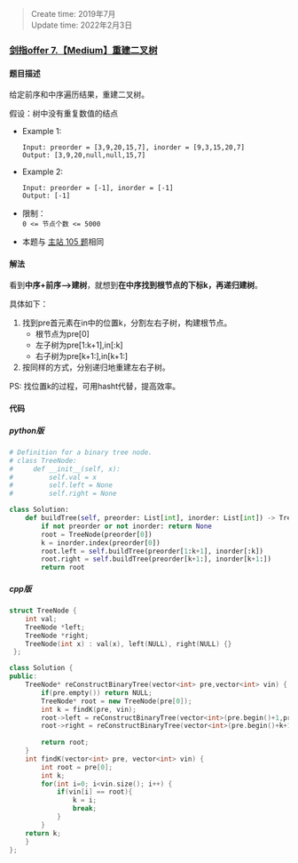 > Create time: 2019年7月  
> Update time: 2022年2月3日  

### [剑指offer 7.【Medium】重建二叉树](https://leetcode-cn.com/problems/zhong-jian-er-cha-shu-lcof/)
#### 题目描述
给定前序和中序遍历结果，重建二叉树。  

假设：树中没有重复数值的结点
- Example 1:
    ```
    Input: preorder = [3,9,20,15,7], inorder = [9,3,15,20,7]
    Output: [3,9,20,null,null,15,7]
    ```  
- Example 2:
    ```
    Input: preorder = [-1], inorder = [-1]
    Output: [-1]
    ```  

- 限制：  
  `0 <= 节点个数 <= 5000`  

- 本题与 [主站 105 题](https://leetcode-cn.com/problems/construct-binary-tree-from-preorder-and-inorder-traversal/)相同

#### 解法
看到**中序+前序-->建树**，就想到**在中序找到根节点的下标k，再递归建树**。  

具体如下：  
1. 找到pre首元素在in中的位置k，分割左右子树，构建根节点。
   - 根节点为pre[0]
   - 左子树为pre[1:k+1],in[:k]
   - 右子树为pre[k+1:],in[k+1:]  
2. 按同样的方式，分别递归地重建左右子树。  

PS: 找位置k的过程，可用hasht代替，提高效率。
   
#### 代码
##### python版
```python
# Definition for a binary tree node.
# class TreeNode:
#     def __init__(self, x):
#         self.val = x
#         self.left = None
#         self.right = None

class Solution:
    def buildTree(self, preorder: List[int], inorder: List[int]) -> TreeNode:
        if not preorder or not inorder: return None
        root = TreeNode(preorder[0])
        k = inorder.index(preorder[0])
        root.left = self.buildTree(preorder[1:k+1], inorder[:k])
        root.right = self.buildTree(preorder[k+1:], inorder[k+1:])
        return root
```

##### cpp版
```cpp
struct TreeNode {
    int val;
    TreeNode *left;
    TreeNode *right;
    TreeNode(int x) : val(x), left(NULL), right(NULL) {}
 };

class Solution {
public:
    TreeNode* reConstructBinaryTree(vector<int> pre,vector<int> vin) {
        if(pre.empty()) return NULL;
        TreeNode* root = new TreeNode(pre[0]);
        int k = findK(pre, vin);
        root->left = reConstructBinaryTree(vector<int>(pre.begin()+1,pre.begin()+k+1), vector<int>(vin.begin(),vin.begin()+k));
        root->right = reConstructBinaryTree(vector<int>(pre.begin()+k+1,pre.end()), vector<int>(vin.begin()+k+1,vin.end()));
        
        return root;
    }
    int findK(vector<int> pre, vector<int> vin) {
        int root = pre[0];
        int k;
        for(int i=0; i<vin.size(); i++) {
            if(vin[i] == root){
                k = i;
                break;
            }
        }
    return k;
    }
};
```